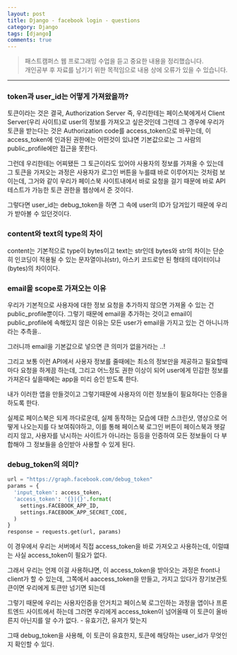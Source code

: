 ```yaml
---
layout: post
title: Django - facebook login - questions
category: Django
tags: [django]
comments: true
---
```


> 패스트캠퍼스 웹 프로그래밍 수업을 듣고 중요한 내용을 정리했습니다.     
개인공부 후 자료를 남기기 위한 목적임으로 내용 상에 오류가 있을 수 있습니다.      

<hr>

### token과 user_id는 어떻게 가져왔을까?

토큰이라는 것은 결국, Authorization Server 즉, 우리한테는 페이스북에게서 Client Server(우리 사이트)로 user의 정보를 가져오고 싶은것인데 그런데 그 경우에 우리가 토큰을 받는다는 것은 Authorization code를 access_token으로 바꾸는데, 이 access_token에 인과된 권한에는 어떤것이 있냐면 기본값으로는 그 사람의 public_profile에만 접근을 못한다.

그런데 우리한테는 어찌됐든 그 토근이라도 있어야 사용자의 정보를 가져올 수 있는데 그 토큰을 가져오는 과정은 사용자가 로그인 버튼을 누를떄 바로 이루어지는 것처럼 보이는데, 그거와 같이 우리가 페이스북 사이트내에서 바로 요청을 걸기 때문에 바로 API 테스트가 가능한 토큰 권한을 웹상에서 준 것이다.

그렇다면 user_id는 debug_token을 하면 그 속에 user의 ID가 담겨있기 때문에 우리가 받아볼 수 있던것이다.

### content와 text의 type의 차이

content는 기본적으로 type이 bytes이고 text는 str인데 bytes와 str의 차이는 단순히 인코딩이 적용될 수 있는 문자열이냐(str), 아스키 코드로만 된 형태의 데이터이냐(bytes)의 차이이다.

### email을 scope로 가져오는 이유

우리가 기본적으로 사용자에 대한 정보 요청을 추가하지 않으면 가져올 수 있는 건 public_profile뿐이다. 그렇기 때문에 email을 추가하는 것이고 email이 public_profile에 속해있지 않은 이유는 모든 user가 email을 가지고 있는 건 아니니까 라는 추측을..

그러니까 email을 기본값으로 넣으면 큰 의미가 없을거라는 ..!

그리고 보통 이런 API에서 사용자 정보를 줄때에는 최소의 정보만을 제공하고 필요할때마다 요청을 하게끔 하는데, 그리고 어느정도 권한 이상이 되어 user에게 민감한 정보를 가져온다 싶을때에는 app을 미리 승인 받도록 한다.

내가 이러한 앱을 만들것이고 그렇기때문에 사용자의 이런 정보들이 필요하다는 인증을 하도록 한다.

실제로 페이스북은 되게 까다로운데, 실제 동작하는 모습에 대한 스크린샷, 영상으로 어떻게 나오는지를 다 보여줘야하고, 이를 통해 페이스북 로그인 버튼이 페이스북과 헷갈리지 않고, 사용자를 낚시하는 사이트가 아니라는 등등을 인증하여 모든 정보들이 다 부합해야 그 정보들을 승인받아 사용할 수 있게 된다.

### debug_token의 의미?
```python
url = "https://graph.facebook.com/debug_token"
params = {
  'input_token': access_token,
  'access_token': '{}|{}'.format(
    settings.FACEBOOK_APP_ID,
    settings.FACEBOOK_APP_SECRET_CODE,
  )
}
response = requests.get(url, params)
```
이 경우에서 우리는 서버에서 직접 access_token을 바로 가져오고 사용하는데, 이럴떄는 사실 access_token이 필요가 없다.

그래서 우리는 언제 이걸 사용하냐면, 이 access_token을 받아오는 과정은 front나 client가 할 수 있는데, 그쪽에서 aaccess_token을 만들고, 가지고 있다가 장기보관토큰이면 우리에게 토큰만 넘기면 되는데

그렇기 때문에 우리는 사용자인증을 안거치고 페이스북 로그인하는 과정을 앱이나 프론트엔드 사이트에서 하는데 그러면 우리에게 access_token이 넘어올때 이 토큰이 올바른지 아닌지를 알 수가 없다. - 유효기간, 유저가 맞는지

그때 debug_token을 사용해, 이 토큰이 유효한지, 토큰에 해당하는 user_id가 무엇인지 확인할 수 있다.
